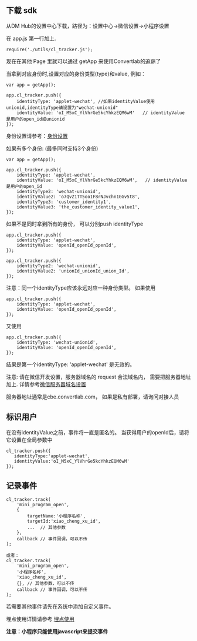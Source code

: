 ## 下载 sdk
从DM Hub的设置中心下载，路径为：设置中心->微信设置->小程序设置

在 app.js 第一行加上. 

```
require('./utils/cl_tracker.js');
```

现在在其他 Page 里就可以通过 getApp 来使用Convertlab的追踪了


当拿到对应身份时,设置对应的身份类型(type)和value,  例如：
```
var app = getApp();

app.cl_tracker.push({ 
    identityType: 'applet-wechat', //如果identityValue使用unionid,identityType请设置为"wechat-unionid"
    identityValue: 'oI_M5xC_YlVhrGe5kcYhkzEQM6wM'   // identityValue 是用户的open_id或unionid
});
```
身份设置请参考：<a href="http://help.convertlab.com/hc/kb/article/1108635">身份设置</a>

如果有多个身份: (最多同时支持3个身份)

```
var app = getApp();

app.cl_tracker.push({
    identityType: 'applet-wechat',
    identityValue: 'oI_M5xC_YlVhrGe5kcYhkzEQM6wM',   // identityValue 是用户的open_id
    identityType2: 'wechat-unionid',
    identityValue2: 'o7QvZ1TT5oo1F8rNJvchn1GGv5t8',
    identityType3: 'customer_identity1',
    identityValue3: 'the_customer_identity_value1',
});
```

如果不是同时拿到所有的身份， 可以分别push identityType
```
app.cl_tracker.push({
    identityType: 'applet-wechat',
    identityValue: 'openId_openId_openId',
});

app.cl_tracker.push({
    identityType2: 'wechat-unionid',
    identityValue2: 'unionId_unionId_union_Id',
});
```


注意：同一个identityType应该永远对应一种身份类型。
如果使用
```
app.cl_tracker.push({
    identityType: 'applet-wechat',
    identityValue: 'openId_openId_openId',
});
```
又使用
```
app.cl_tracker.push({
    identityType: 'wechat-unionid',
    identityValue: 'openId_openId_openId',
});
```
结果是第一个identityType: 'applet-wechat' 是无效的。

注意: 请在微信开发设置，服务器域名的 request 合法域名内，
需要把服务器地址加上. 
详情参考<a href="https://developers.weixin.qq.com/miniprogram/dev/api/api-network.html">微信服务器域名设置</a>

服务器地址通常是cbe.convertlab.com，
如果是私有部署，请询问对接人员

## 标识用户
在没有identityValue之前，事件将一直是匿名的。
当获得用户的openId后，请将它设置在全局参数中

```
cl_tracker.push({
   identityType:'applet-wechat',
   identityValue:'oI_M5xC_YlVhrGe5kcYhkzEQM6wM'
});
```

## 记录事件

```
cl_tracker.track(
    'mini_program_open', 
    {
        targetName:'小程序名称',
        targetId:'xiao_cheng_xu_id',
        ...  // 其他参数
    },
    callback // 事件回调，可以不传
);

或者：
cl_tracker.track(
    'mini_program_open',
    '小程序名称',
    'xiao_cheng_xu_id',
    {}, // 其他参数，可以不传
    callback // 事件回调，可以不传
);
```
若需要其他事件请先在系统中添加自定义事件。

埋点使用详情请参考 <a href="http://help.convertlab.com/hc/kb/article/159033/">埋点使用</a>

__注意：小程序只能使用javascript来提交事件__
